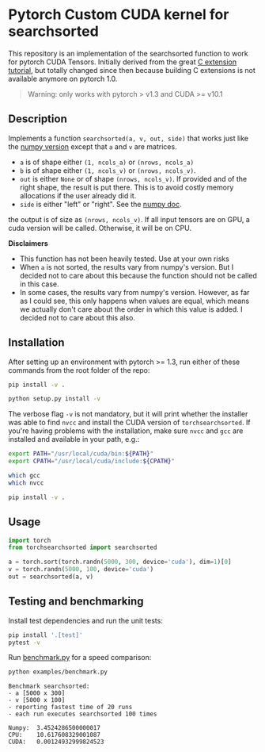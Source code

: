 # Pytorch Custom CUDA kernel for searchsorted

This repository is an implementation of the searchsorted function to work for pytorch CUDA Tensors. Initially derived from the great [C extension tutorial](https://github.com/chrischoy/pytorch-custom-cuda-tutorial), but totally changed since then because building C extensions is not available anymore on pytorch 1.0.

> Warning: only works with pytorch > v1.3 and CUDA >= v10.1

## Description

Implements a function `searchsorted(a, v, out, side)` that works just like the [numpy version](https://docs.scipy.org/doc/numpy/reference/generated/numpy.searchsorted.html#numpy.searchsorted) except that `a` and `v` are matrices.
* `a` is of shape either `(1, ncols_a)` or `(nrows, ncols_a)`
* `b` is of shape either `(1, ncols_v)` or `(nrows, ncols_v)`.
* `out` is either `None` or of shape `(nrows, ncols_v)`. If provided and of the right shape, the result is put there. This is to avoid costly memory allocations if the user already did it.
* `side` is either "left" or "right". See the [numpy doc](https://docs.scipy.org/doc/numpy/reference/generated/numpy.searchsorted.html#numpy.searchsorted).

the output is of size as `(nrows, ncols_v)`. If all input tensors are on GPU, a cuda version will be called. Otherwise, it will be on CPU.


**Disclaimers**

* This function has not been heavily tested. Use at your own risks
* When `a` is not sorted, the results vary from numpy's version. But I decided not to care about this because the function should not be called in this case.
* In some cases, the results vary from numpy's version. However, as far as I could see, this only happens when values are equal, which means we actually don't care about the order in which this value is added. I decided not to care about this also.


## Installation
After setting up an environment with pytorch >= 1.3, run either of these commands from the root folder of the repo: 

```bash
pip install -v .
```

```bash
python setup.py install -v
```

The verbose flag `-v` is not mandatory, but it will print whether the installer was able to find `nvcc` and install the CUDA version of `torchsearchsorted`.
If you're having problems with the installation, make sure `nvcc` and `gcc` are installed and available in your path, e.g.:
```bash
export PATH="/usr/local/cuda/bin:${PATH}"
export CPATH="/usr/local/cuda/include:${CPATH}"

which gcc
which nvcc

pip install -v .
```

## Usage

```python
import torch
from torchsearchsorted import searchsorted

a = torch.sort(torch.randn(5000, 300, device='cuda'), dim=1)[0]
v = torch.randn(5000, 100, device='cuda')
out = searchsorted(a, v)
```


## Testing and benchmarking

Install test dependencies and run the unit tests:
```bash
pip install '.[test]'
pytest -v
```

Run [benchmark.py](examples/benchmark.py) for a speed comparison: 
```bash
python examples/benchmark.py
```
```text
Benchmark searchsorted:
- a [5000 x 300]
- v [5000 x 100]
- reporting fastest time of 20 runs
- each run executes searchsorted 100 times

Numpy: 	3.4524286500000017
CPU: 	10.617608329001087
CUDA: 	0.00124932999824523
```
